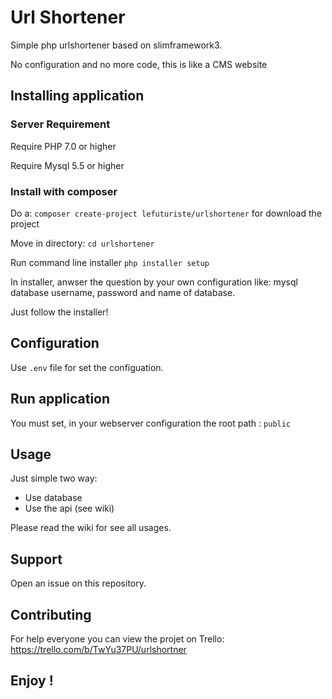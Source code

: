 # Url Shortener

Simple php urlshortener based on slimframework3.

No configuration and no more code, this is like a CMS website

## Installing application

### Server Requirement

Require PHP 7.0 or higher

Require Mysql 5.5 or higher

### Install with composer

Do a: 
``composer create-project lefuturiste/urlshortener``
for download the project

Move in directory: 
``cd urlshortener``

Run command line installer
``php installer setup``

In installer, anwser the question by your own configuration like: mysql database username, password and name of database.

Just follow the installer!

## Configuration

Use `.env` file for set the configuation.

## Run application

You must set, in your webserver configuration the root path :  `public`

## Usage

Just simple two way:

- Use database
- Use the api (see wiki)

Please read the wiki for see all usages.

## Support

Open an issue on this repository.

## Contributing
 
 For help everyone you can view the projet on Trello: https://trello.com/b/TwYu37PU/urlshortner
 
## Enjoy !
